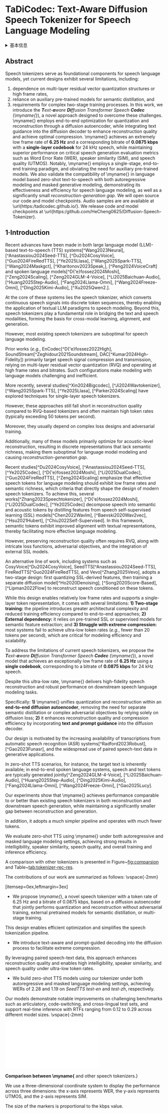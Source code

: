 # TaDiCodec: Text-Aware Diffusion Speech Tokenizer for Speech Language Modeling

<details>
<summary>基本信息</summary>

- 标题: "TaDiCodec: Text-Aware Diffusion Speech Tokenizer for Speech Language Modeling."
- 作者:
  - 01 Yuancheng Wang
  - 02 Dekun Chen
  - 03 Xueyao Zhang
  - 04 Junan Zhang
  - 05 Jiaqi Li
  - 06 Zhizheng Wu
- 链接:
  - [ArXiv](https://arxiv.org/abs/2508.16790v1)
  - [Publication]()
  - [Github]()
  - [Demo]()
- 文件:
  - [ArXiv:2508.16790v1](_PDF/2025.08.22_2508.16790v1_TaDiCodec__Text-Aware_Diffusion_Speech_Tokenizer_for_Speech_Language_Modeling.pdf)
  - [Publication] #TODO

</details>

## Abstract

Speech tokenizers serve as foundational components for speech language models, yet current designs exhibit several limitations, including: 
1) dependence on multi-layer residual vector quantization structures or high frame rates,
2) reliance on auxiliary pre-trained models for semantic distillation, and
3) requirements for complex two-stage training processes.
In this work, we introduce the ***T**ext-**a**ware **Di**ffusion Transformer Speech **Codec*** (*\myname{*}), a novel approach designed to overcome these challenges.
\myname{} employs end-to-end optimization for quantization and reconstruction through a diffusion autoencoder, while integrating text guidance into the diffusion decoder to enhance reconstruction quality and achieve optimal compression.
\myname{} achieves an extremely low frame rate of **6.25 Hz** and a corresponding bitrate of **0.0875 kbps** with a **single-layer codebook** for 24 kHz speech, 
while maintaining superior performance on critical speech generation evaluation metrics such as Word Error Rate (WER), speaker similarity (SIM), and speech quality (UTMOS).
Notably, \myname{} employs a single-stage, end-to-end training paradigm, and obviating the need for auxiliary pre-trained models.
We also validate the compatibility of \myname{} in language model based zero-shot text-to-speech with both autoregressive modeling and masked generative modeling, demonstrating its effectiveness and efficiency for speech language modeling, as well as a significantly small *reconstruction-generation gap*.
We will open source our code and model checkpoints.
Audio samples are are available at \url{https:/tadicodec.github.io/}.
We release code and model checkpoints at \url{https:/github.com/HeCheng0625/Diffusion-Speech-Tokenizer}.

## 1·Introduction

Recent advances have been made in both large language model (LLM)-based text-to-speech (TTS) systems[^Wang2023Neural], [^Anastassiou2024Seed-TTS], [^Du2024CosyVoice], [^Guo2024FireRedTTS], [^Ye2025Llasa], [^Wang2025Spark-TTS], [^Wang2024Maskgct], [^Kharitonov2023Speak,], [^Peng2024VoiceCraft] and spoken language models[^D{\'e}fossez2024Moshi], [^Zeng2024Scaling], [^Zeng2024GLM-4-Voice], [^Li2025Baichuan-Audio], [^Huang2025Step-Audio], [^Fang2024Llama-Omni], [^Wang2024Freeze-Omni], [^Ding2025Kimi-Audio], [^Xu2025Qwen2.].

At the core of these systems lies the speech tokenizer, which converts continuous speech signals into discrete token sequences, thereby enabling the application of textual LLM paradigms to speech modeling. 
Beyond this, speech tokenizers play a fundamental role in bridging the text and speech modalities, forming the basis for cross-modal learning, alignment, and generation.

However, most existing speech tokenizers are suboptimal for speech language modeling.

Prior works (*e.g.*, EnCodec[^D{\'e}fossez2022High], SoundStream[^Zeghidour2021Soundstream], DAC[^Kumar2024High-Fidelity]) 
primarily target speech signal compression and transmission, 
relying on multi-layer residual vector quantization (RVQ) and operating at high frame rates and bitrates. 
Such configurations make modeling with language models challenging and inefficient.

More recently, several studies[^Xin2024Bigcodec], [^Ji2024Wavtokenizer], [^Wang2025Spark-TTS], [^Ye2025Llasa], [^Parker2024Scaling] have explored techniques for single-layer speech tokenizers.

However, these approaches still fall short in reconstruction quality compared to RVQ-based tokenizers and often maintain high token rates (typically exceeding 50 tokens per second).

Moreover, they usually depend on complex loss designs and adversarial training.

Additionally, many of these models primarily optimize for acoustic-level reconstruction, resulting in discrete representations that lack semantic richness, making them suboptimal for language model modeling and causing *reconstruction-generation gap*.

Recent studies[^Du2024CosyVoice], [^Anastassiou2024Seed-TTS], [^Ye2025Codec], [^D{\'e}fossez2024Moshi], [^Li2025DualCodec], [^Guo2024FireRedTTS], [^Zeng2024Scaling] emphasize that effective speech tokens for language modeling should exhibit low frame rates and semantic richness, 
which criteria that directly shape the design of modern speech tokenizers. 
To achieve this, several works[^Zhang2023Speechtokenizer], [^D{\'e}fossez2024Moshi], [^Li2025DualCodec], [^Ye2025Codec] decompose speech into semantic and acoustic tokens by distilling features from speech self-supervised learning (SSL) models[^Chen2022Wavlm], [^Baevski2020Wav2vec], [^Hsu2021Hubert], [^Chiu2022Self-Supervised]. 
In this framework, semantic tokens exhibit improved alignment with textual representations, thereby facilitating more effective language modeling.

However, preserving reconstruction quality often requires RVQ, along with intricate loss functions, adversarial objectives, and the integration of external SSL models.

An alternative line of work, including systems such as CosyVoice[^Du2024CosyVoice], SeedTTS[^Anastassiou2024Seed-TTS], FireRedTTS[^Guo2024FireRedTTS], and Vevo[^Zhang2025Vevo], adopts a two-stage design: first quantizing SSL-derived features, then training a separate diffusion model[^Ho2020Denoising], [^Song2020Score-Based], [^Lipman2022Flow] to reconstruct speech conditioned on these tokens.

While this design enables relatively low frame rates and supports a single-layer token representation, it comes with several limitations:
**1) Two-stage training:** the pipeline introduces greater architectural complexity and reduced training efficiency compared to end-to-end approaches;
**2) External dependency:** it relies on pre-trained SSL or supervised models for semantic feature extraction; and
**3) Struggle with extreme compression:** most systems fail to achieve ultra-low token rates (*e.g.*, fewer than 20 tokens per second), which are critical for modeling efficiency and scalability.

To address the limitations of current speech tokenizers, we propose the ***T**ext-**a**ware **Di**ffusion Transformer Speech **Codec*** (*\myname{*}), a novel model that achieves an exceptionally low frame rate of **6.25 Hz** using a **single codebook**, corresponding to a bitrate of **0.0875 kbps** for 24 kHz speech.

Despite this ultra-low rate, \myname{} delivers high-fidelity speech reconstruction and robust performance on downstream speech language modeling tasks.

Specifically: **1)** \myname{} unifies quantization and reconstruction within an **end-to-end diffusion autoencoder**, removing the need for separate semantic distillation or complex adversarial objectives by relying solely on diffusion loss;
**2)** it enhances reconstruction quality and compression efficiency by incorporating **text and prompt guidance** into the diffusion decoder.

Our design is motivated by the increasing availability of transcriptions from automatic speech recognition (ASR) systems[^Radford2023Robust], [^Gao2023Funasr], and the widespread use of paired speech-text data in generative applications.

In zero-shot TTS scenarios, for instance, the target text is inherently available; in end-to-end spoken language systems, speech and text tokens are typically generated jointly[^Zeng2024GLM-4-Voice], [^Li2025Baichuan-Audio], [^Huang2025Step-Audio], [^Ding2025Kimi-Audio], [^Fang2024Llama-Omni], [^Wang2024Freeze-Omni], [^Gao2025Lucy].

Our experiments show that \myname{} achieves performance comparable to or better than existing speech tokenizers in both reconstruction and downstream speech generation, while maintaining a significantly smaller gap between reconstruction and generation.

In addition, it adopts a much simpler pipeline and operates with much fewer tokens.

We evaluate zero-shot TTS using \myname{} under both autoregressive and masked language modeling settings, achieving strong results in intelligibility, speaker similarity, speech quality, and overall training and inference efficiency.

A comparison with other tokenizers is presented in Figure~[fig:comparsion](#fig:comparsion) and Table~[tab:tokenizer-rec-res](#tab:tokenizer-rec-res).

The contributions of our work are summarized as follows:
\vspace{-2mm}

[itemsep=0ex,leftmargin=3ex]

-  We propose *\myname{*}, a novel speech tokenizer with a token rate of 6.25 Hz and a bitrate of 0.0875 kbps, based on a diffusion autoencoder that jointly performs quantization and reconstruction without adversarial training, external pretrained models for semantic distillation, or multi-stage training.

This design enables efficient optimization and simplifies the speech tokenization pipeline.

-  We introduce text-aware and prompt-guided decoding into the diffusion process to facilitate extreme compression.

By leveraging paired speech-text data, this approach enhances reconstruction quality and enables high intelligibility, speaker similarity, and speech quality under ultra-low token rates.

-  We build zero-shot TTS models using our tokenizer under both autoregressive and masked language modeling settings, achieving WERs of 2.28 and 1.19 on *SeedTTS test-en* and *test-zh*, respectively.

Our models demonstrate notable improvements on challenging benchmarks such as articulatory, code-switching, and cross-lingual test sets, and support real-time inference with RTFs ranging from 0.12 to 0.29 across different model sizes.
\vspace{-2mm}

![](image/tadicodec_3d.pdf)

<a id="fig:comparsion">**Comparison between \myname{** and other speech tokenizers.}

We use a three-dimensional coordinate system to display the performance across three dimensions: the x-axis represents WER, the y-axis represents UTMOS, and the z-axis represents SIM.

The size of the markers is proportional to the kbps value.</a>
